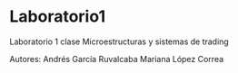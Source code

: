 # Laboratorio1
Laboratorio 1 clase Microestructuras y sistemas de trading

Autores:
Andrés García Ruvalcaba
Mariana López Correa 
